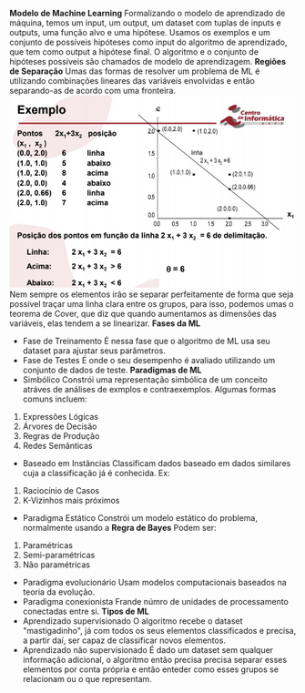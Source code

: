 **Modelo de Machine Learning**
Formalizando o modelo de aprendizado de máquina, temos um input, um output, um dataset com tuplas de inputs e outputs, uma função alvo e uma hipótese.
Usamos os exemplos e um conjunto de possíveis hipóteses como input do algoritmo de aprendizado, que tem como output a hipótese final. O algoritmo e o conjunto de hipóteses possíveis são chamados de modelo de aprendizagem.
**Regiões de Separação**
Umas das formas de resolver um problema de ML é utilizando combinações lineares das variáveis envolvidas e então separando-as de acordo com uma fronteira.\
![alt text](https://raw.githubusercontent.com/LinuxUserIRS/Notes/master/SI/Resources/SeparacaoLinear.png)\
Nem sempre os elementos irão se separar perfeitamente de forma que seja possível traçar uma linha clara entre os grupos, para isso, podemos umas o teorema de Cover, que diz que quando aumentamos as dimensões das variáveis, elas tendem a se linearizar.
**Fases da ML**
- Fase de Treinamento
É nessa fase que o algoritmo de ML usa seu dataset para ajustar seus parâmetros.
- Fase de Testes
É onde o seu desempenho é avaliado utilizando um conjunto de dados de teste.
**Paradigmas de ML**
- Simbólico
Constrói uma representação simbólica de um conceito atráves de análises de exmplos e contraexemplos.
Algumas formas comuns incluem:
1. Expressões Lógicas
2. Árvores de Decisão
3. Regras de Produção
4. Redes Semânticas
- Baseado em Instâncias
Classificam dados baseado em dados similares cuja a classificação já é conhecida.
Ex:
1. Raciocínio de Casos
2. K-Vizinhos mais próximos
- Paradigma Estático
Constrói um modelo estático do problema, normalmente usando a **Regra de Bayes**
Podem ser:
1. Paramétricas
2. Semi-paramétricas
3. Não paramétricas
- Paradigma evolucionário
Usam modelos computacionais baseados na teoria da evolução.
- Paradigma conexionista
Frande númro de unidades de processamento conectadas entre si.
**Tipos de ML**
- Aprendizado supervisionado
O algoritmo recebe o dataset "mastigadinho", já com todos os seus elementos classificados e precisa, a partir daí, ser capaz de classificar novos elementos.
- Aprendizado não supervisionado
É dado um dataset sem qualquer informação adicional, o algoritmo então precisa precisa separar esses elementos por conta própria e então enteder como esses grupos se relacionam ou o que representam.